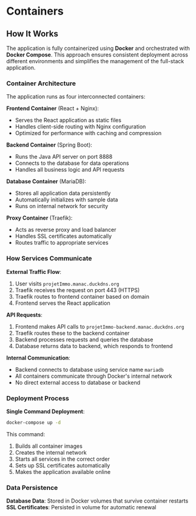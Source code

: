 # Containers

## How It Works

The application is fully containerized using **Docker** and orchestrated with **Docker Compose**. This approach ensures consistent deployment across different environments and simplifies the management of the full-stack application.

### Container Architecture

The application runs as four interconnected containers:

**Frontend Container** (React + Nginx):
- Serves the React application as static files
- Handles client-side routing with Nginx configuration
- Optimized for performance with caching and compression

**Backend Container** (Spring Boot):
- Runs the Java API server on port 8888
- Connects to the database for data operations
- Handles all business logic and API requests

**Database Container** (MariaDB):
- Stores all application data persistently
- Automatically initializes with sample data
- Runs on internal network for security

**Proxy Container** (Traefik):
- Acts as reverse proxy and load balancer
- Handles SSL certificates automatically
- Routes traffic to appropriate services

### How Services Communicate

**External Traffic Flow**:
1. User visits `projetImmo.manac.duckdns.org`
2. Traefik receives the request on port 443 (HTTPS)
3. Traefik routes to frontend container based on domain
4. Frontend serves the React application

**API Requests**:
1. Frontend makes API calls to `projetImmo-backend.manac.duckdns.org`
2. Traefik routes these to the backend container
3. Backend processes requests and queries the database
4. Database returns data to backend, which responds to frontend

**Internal Communication**:
- Backend connects to database using service name `mariadb`
- All containers communicate through Docker's internal network
- No direct external access to database or backend

### Deployment Process

**Single Command Deployment**:
```bash
docker-compose up -d
```

This command:
1. Builds all container images
2. Creates the internal network
3. Starts all services in the correct order
4. Sets up SSL certificates automatically
5. Makes the application available online

### Data Persistence

**Database Data**: Stored in Docker volumes that survive container restarts
**SSL Certificates**: Persisted in volume for automatic renewal
